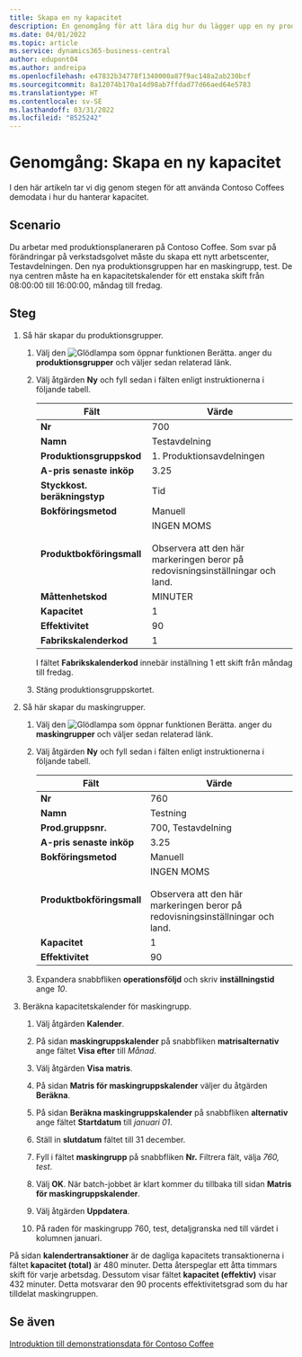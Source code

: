 ```yaml
---
title: Skapa en ny kapacitet
description: En genomgång för att lära dig hur du lägger upp en ny produktionsgrupp med en kapacitetskalender för ett enda skift i Business Central.
ms.date: 04/01/2022
ms.topic: article
ms.service: dynamics365-business-central
author: edupont04
ms.author: andreipa
ms.openlocfilehash: e47832b34778f1340000a87f9ac148a2ab230bcf
ms.sourcegitcommit: 8a12074b170a14d98ab7ffdad77d66aed64e5783
ms.translationtype: HT
ms.contentlocale: sv-SE
ms.lasthandoff: 03/31/2022
ms.locfileid: "8525242"
---
```

# <a name="walkthrough-set-up-new-capacity"></a>Genomgång: Skapa en ny kapacitet

I den här artikeln tar vi dig genom stegen för att använda Contoso Coffees demodata i hur du hanterar kapacitet.  

## <a name="scenario"></a>Scenario

Du arbetar med produktionsplaneraren på Contoso Coffee. Som svar på förändringar på verkstadsgolvet måste du skapa ett nytt arbetscenter, Testavdelningen. Den nya produktionsgruppen har en maskingrupp, test. De nya centren måste ha en kapacitetskalender för ett enstaka skift från 08:00:00 till 16:00:00, måndag till fredag.  

## <a name="steps"></a>Steg

1. Så här skapar du produktionsgrupper.

    1. Välj den ![Glödlampa som öppnar funktionen Berätta.](../media/ui-search/search_small.png "Berätta för mig vad du vill göra") anger du **produktionsgrupper** och väljer sedan relaterad länk.  

    2. Välj åtgärden **Ny** och fyll sedan i fälten enligt instruktionerna i följande tabell.  

        |Fält  |Värde  |
        |---------|---------|
        |**Nr** |700|
        |**Namn** |Testavdelning|
        |**Produktionsgruppskod** |1. Produktionsavdelningen|
        |**A-pris senaste inköp**|3.25|
        |**Styckkost. beräkningstyp**|Tid|
        |**Bokföringsmetod**|Manuell|
        |**Produktbokföringsmall**|INGEN MOMS</br></br>Observera att den här markeringen beror på redovisningsinställningar och land.|
        |**Måttenhetskod** |MINUTER|
        |**Kapacitet** |1|
        |**Effektivitet** |90|
        |**Fabrikskalenderkod** |1|

        I fältet **Fabrikskalenderkod** innebär inställning 1 ett skift från måndag till fredag.

    3. Stäng produktionsgruppskortet.

2. Så här skapar du maskingrupper.

    1. Välj den ![Glödlampa som öppnar funktionen Berätta.](../media/ui-search/search_small.png "Berätta för mig vad du vill göra") anger du **maskingrupper** och väljer sedan relaterad länk.  

    2. Välj åtgärden **Ny** och fyll sedan i fälten enligt instruktionerna i följande tabell.  

        |Fält  |Värde  |
        |---------|---------|
        |**Nr** |760|
        |**Namn** |Testning|
        |**Prod.gruppsnr.** |700, Testavdelning|
        |**A-pris senaste inköp**|3.25|
        |**Bokföringsmetod**|Manuell|
        |**Produktbokföringsmall**|INGEN MOMS</br></br>Observera att den här markeringen beror på redovisningsinställningar och land.|
        |**Kapacitet** |1|
        |**Effektivitet** |90|
    3. Expandera snabbfliken **operationsföljd** och skriv **inställningstid** ange *10*.  

3. Beräkna kapacitetskalender för maskingrupp.  

    1. Välj åtgärden **Kalender**.  

    2. På sidan **maskingruppskalender** på snabbfliken **matrisalternativ** ange fältet **Visa efter** till *Månad*.  

    3. Välj åtgärden **Visa matris**.  

    4. På sidan **Matris för maskingruppskalender** väljer du åtgärden **Beräkna**.  

    5. På sidan **Beräkna maskingruppskalender** på snabbfliken **alternativ** ange fältet **Startdatum** till *januari 01*.  

    6. Ställ in **slutdatum** fältet till 31 december.  

    7. Fyll i fältet **maskingrupp** på snabbfliken **Nr.** Filtrera fält, välja *760, test*.  

    8. Välj **OK**. När batch-jobbet är klart kommer du tillbaka till sidan **Matris för maskingruppskalender**.  

    9. Välj åtgärden **Uppdatera**.  

    10. På raden för maskingrupp 760, test, detaljgranska ned till värdet i kolumnen januari.  

På sidan **kalendertransaktioner** är de dagliga kapacitets transaktionerna i fältet **kapacitet (total)** är 480 minuter. Detta återspeglar ett åtta timmars skift för varje arbetsdag. Dessutom visar fältet **kapacitet (effektiv)** visar 432 minuter. Detta motsvarar den 90 procents effektivitetsgrad som du har tilldelat maskingruppen.  

## <a name="see-also"></a>Se även

[Introduktion till demonstrationsdata för Contoso Coffee](contoso-coffee-intro.md)  

